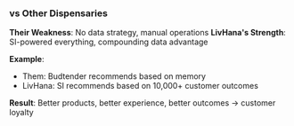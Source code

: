 ### vs Other Dispensaries

**Their Weakness**: No data strategy, manual operations
**LivHana's Strength**: SI-powered everything, compounding data advantage

**Example**:
- Them: Budtender recommends based on memory
- LivHana: SI recommends based on 10,000+ customer outcomes

**Result**: Better products, better experience, better outcomes → customer loyalty

